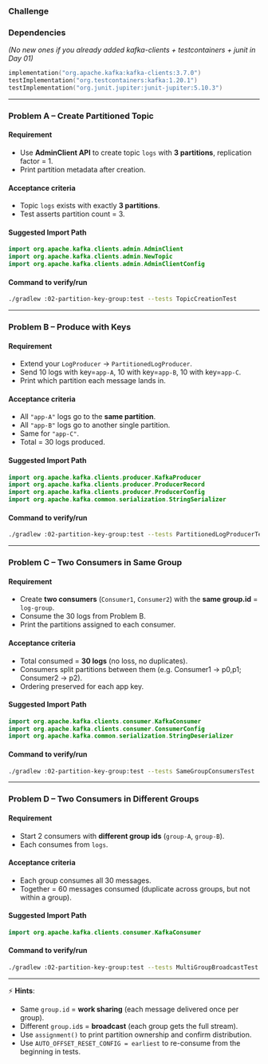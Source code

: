 ### Challenge

### Dependencies

*(No new ones if you already added kafka-clients + testcontainers + junit in Day 01)*

```kotlin
implementation("org.apache.kafka:kafka-clients:3.7.0")
testImplementation("org.testcontainers:kafka:1.20.1")
testImplementation("org.junit.jupiter:junit-jupiter:5.10.3")
```

---

### Problem A – Create Partitioned Topic

#### Requirement

* Use **AdminClient API** to create topic `logs` with **3 partitions**, replication factor = 1.
* Print partition metadata after creation.

#### Acceptance criteria

* Topic `logs` exists with exactly **3 partitions**.
* Test asserts partition count = 3.

#### Suggested Import Path

```kotlin
import org.apache.kafka.clients.admin.AdminClient
import org.apache.kafka.clients.admin.NewTopic
import org.apache.kafka.clients.admin.AdminClientConfig
```

#### Command to verify/run

```bash
./gradlew :02-partition-key-group:test --tests TopicCreationTest
```

---

### Problem B – Produce with Keys

#### Requirement

* Extend your `LogProducer` → `PartitionedLogProducer`.
* Send 10 logs with key=`app-A`, 10 with key=`app-B`, 10 with key=`app-C`.
* Print which partition each message lands in.

#### Acceptance criteria

* All `"app-A"` logs go to the **same partition**.
* All `"app-B"` logs go to another single partition.
* Same for `"app-C"`.
* Total = 30 logs produced.

#### Suggested Import Path

```kotlin
import org.apache.kafka.clients.producer.KafkaProducer
import org.apache.kafka.clients.producer.ProducerRecord
import org.apache.kafka.clients.producer.ProducerConfig
import org.apache.kafka.common.serialization.StringSerializer
```

#### Command to verify/run

```bash
./gradlew :02-partition-key-group:test --tests PartitionedLogProducerTest
```

---

### Problem C – Two Consumers in Same Group

#### Requirement

* Create **two consumers** (`Consumer1`, `Consumer2`) with the **same group.id** = `log-group`.
* Consume the 30 logs from Problem B.
* Print the partitions assigned to each consumer.

#### Acceptance criteria

* Total consumed = **30 logs** (no loss, no duplicates).
* Consumers split partitions between them (e.g. Consumer1 → p0,p1; Consumer2 → p2).
* Ordering preserved for each app key.

#### Suggested Import Path

```kotlin
import org.apache.kafka.clients.consumer.KafkaConsumer
import org.apache.kafka.clients.consumer.ConsumerConfig
import org.apache.kafka.common.serialization.StringDeserializer
```

#### Command to verify/run

```bash
./gradlew :02-partition-key-group:test --tests SameGroupConsumersTest
```

---

### Problem D – Two Consumers in Different Groups

#### Requirement

* Start 2 consumers with **different group ids** (`group-A`, `group-B`).
* Each consumes from `logs`.

#### Acceptance criteria

* Each group consumes all 30 messages.
* Together = 60 messages consumed (duplicate across groups, but not within a group).

#### Suggested Import Path

```kotlin
import org.apache.kafka.clients.consumer.KafkaConsumer
```

#### Command to verify/run

```bash
./gradlew :02-partition-key-group:test --tests MultiGroupBroadcastTest
```

---

⚡ **Hints**:

* Same `group.id` = **work sharing** (each message delivered once per group).
* Different `group.id`s = **broadcast** (each group gets the full stream).
* Use `assignment()` to print partition ownership and confirm distribution.
* Use `AUTO_OFFSET_RESET_CONFIG = earliest` to re-consume from the beginning in tests.
